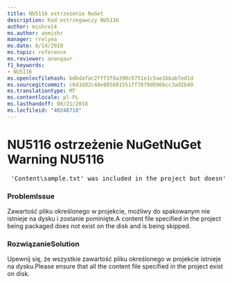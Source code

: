 ```yaml
---
title: NU5116 ostrzeżenie NuGet
description: Kod ostrzegawczy NU5116
author: mishra14
ms.author: anmishr
manager: rrelyea
ms.date: 8/14/2018
ms.topic: reference
ms.reviewer: anangaur
f1_keywords:
- NU5116
ms.openlocfilehash: bdbdafac2fff3f8a390c5751e1c5ae16bab7ed1d
ms.sourcegitcommit: c643dd2c44e085601551ff7079d696bcc3ad2b49
ms.translationtype: MT
ms.contentlocale: pl-PL
ms.lasthandoff: 08/21/2018
ms.locfileid: "40248718"
---
```

# <a name="nuget-warning-nu5116"></a><span data-ttu-id="47476-103">NU5116 ostrzeżenie NuGet</span><span class="sxs-lookup"><span data-stu-id="47476-103">NuGet Warning NU5116</span></span>
<pre> 'Content\sample.txt' was included in the project but doesn't exist. Skipping...</pre>

### <a name="issue"></a><span data-ttu-id="47476-104">Problem</span><span class="sxs-lookup"><span data-stu-id="47476-104">Issue</span></span>

<span data-ttu-id="47476-105">Zawartość pliku określonego w projekcie, możliwy do spakowanym nie istnieje na dysku i zostanie pominięte.</span><span class="sxs-lookup"><span data-stu-id="47476-105">A content file specified in the project being packaged does not exist on the disk and is being skipped.</span></span>


### <a name="solution"></a><span data-ttu-id="47476-106">Rozwiązanie</span><span class="sxs-lookup"><span data-stu-id="47476-106">Solution</span></span>

<span data-ttu-id="47476-107">Upewnij się, że wszystkie zawartość pliku określonego w projekcie istnieje na dysku.</span><span class="sxs-lookup"><span data-stu-id="47476-107">Please ensure that all the content file specified in the project exist on disk.</span></span>

